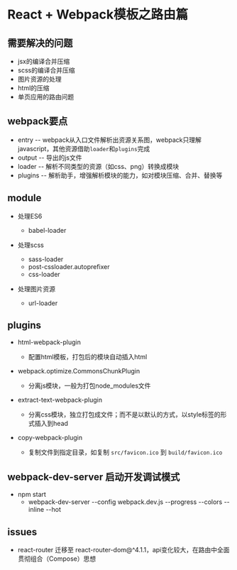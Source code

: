 # React + Webpack模板之路由篇

## 需要解决的问题
* jsx的编译合并压缩
* scss的编译合并压缩
* 图片资源的处理
* html的压缩
* 单页应用的路由问题

## webpack要点
* entry       -- webpack从入口文件解析出资源关系图，webpack只理解javascript，其他资源借助`loader`和`plugins`完成
* output      -- 导出的js文件
* loader      -- 解析不同类型的资源（如css、png）转换成模块
* plugins     -- 解析助手，增强解析模块的能力，如对模块压缩、合并、替换等

## module
* 处理ES6
  - babel-loader

* 处理scss
  - sass-loader
  - post-cssloader.autoprefixer
  - css-loader

* 处理图片资源
  - url-loader

## plugins
* html-webpack-plugin
  - 配置html模板，打包后的模块自动插入html

* webpack.optimize.CommonsChunkPlugin
  - 分离js模块，一般为打包node_modules文件

* extract-text-webpack-plugin
  - 分离css模块，独立打包成文件；而不是以默认的方式，以style标签的形式插入到head

* copy-webpack-plugin
  - 复制文件到指定目录，如复制 `src/favicon.ico` 到 `build/favicon.ico`

## webpack-dev-server 启动开发调试模式
* npm start 
  - webpack-dev-server --config webpack.dev.js --progress --colors --inline --hot

## issues
* react-router 迁移至 react-router-dom@^4.1.1，api变化较大，在路由中全面贯彻组合（Compose）思想


